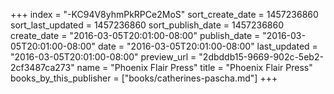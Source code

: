 +++
index = "-KC94V8yhmPkRPCe2MoS"
sort_create_date = 1457236860
sort_last_updated = 1457236860
sort_publish_date = 1457236860
create_date = "2016-03-05T20:01:00-08:00"
publish_date = "2016-03-05T20:01:00-08:00"
date = "2016-03-05T20:01:00-08:00"
last_updated = "2016-03-05T20:01:00-08:00"
preview_url = "2dbddb15-9669-902c-5eb2-2cf3487ca273"
name = "Phoenix Flair Press"
title = "Phoenix Flair Press"
books_by_this_publisher = ["books/catherines-pascha.md"]
+++
